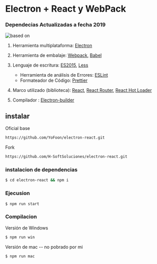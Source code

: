 # Electron + React y WebPack
### Dependecias Actualizadas a fecha 2019 

![based on](https://qnm.hunliji.com/o_1cl1983n812pe60c1o9a1k3ifq8h.png)

1. Herramienta multiplataforma: [Electron](http://electron.atom.io/)

2. Herramienta de embalaje: [Webpack](http://webpack.github.io/docs/), [Babel](https://babeljs.io)

3. Lenguaje de escritura: [ES2015](https://babeljs.io/docs/learn-es2015/), [Less](http://lesscss.cn/)
   - Herramienta de análisis de Errores: [ESLint](https://eslint.org/)
   - Formateador de Código: [Prettier](https://prettier.io/)

4. Marco utilizado (biblioteca): 
   [React](https://facebook.github.io/react/), 
   [React Router](https://github.com/reactjs/react-router),
   [React Hot Loader](https://github.com/gaearon/react-hot-loader)

5. Compilador : [Electron-builder](https://www.electron.build/)

## instalar

Oficial base

```bash
https://github.com/YoFoon/electron-react.git
```
Fork
```bash
https://github.com/H-SoftSoluciones/electron-react.git
```
### instalacion de dependencias

```bash
$ cd electron-react && npm i
```

### Ejecusion

```bash
$ npm run start
```

### Compilacion

Versión de Windows

```bash
$ npm run win
```
Versión de mac -- no pobrado por mi

```bash
$ npm run mac
```